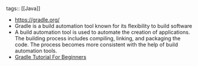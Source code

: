 tags:: [[Java]]

- https://gradle.org/
- Gradle is a build automation tool known for its flexibility to build software
- A build automation tool is used to automate the creation of applications. The building process includes compiling, linking, and packaging the code. The process becomes more consistent with the help of
   build automation tools.
- [Gradle Tutorial For Beginners](https://www.simplilearn.com/tutorials/gradle-tutorial)